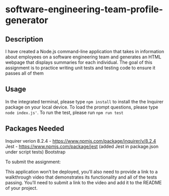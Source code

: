 # software-engineering-team-profile-generator

## Description
I have created a Node.js command-line application that takes in information about employees on a software engineering team and generates an HTML webpage that displays summaries for each individual.
The goal of this assignment is to practice writing unit tests and testing code to ensure it passes all of them

## Usage
In the integrated terminal, please type ```npm install``` to install the the Inquirer package on your local device. To load the prompt questions, please type ```node index.js'```. To run the test, please run ```npm run test```

## Packages Needed
Inquirer verion 8.2.4 - https://www.npmjs.com/package/inquirer/v/8.2.4
Jest - https://www.npmjs.com/package/jest
(added Jest in package.json under script tests)
Bootstrap

To submit the assignment:

This application won’t be deployed, you’ll also need to provide a link to a walkthrough video that demonstrates its functionality and all of the tests passing. You’ll need to submit a link to the video and add it to the README of your project.

